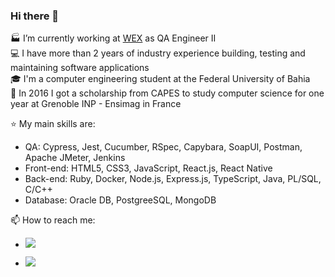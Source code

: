 ### Hi there 👋

🏭 I’m currently working at [WEX](https://www.wexinc.com/) as QA Engineer II  
💻 I have more than 2 years of industry experience building, testing and maintaining software applications  
🎓 I'm a computer engineering student at the Federal University of Bahia  
🥐 In 2016 I got a scholarship from CAPES to study computer science for one year at Grenoble INP - Ensimag in France  

⭐ My main skills are:
- QA: Cypress, Jest, Cucumber, RSpec, Capybara, SoapUI, Postman, Apache JMeter, Jenkins
- Front-end: HTML5, CSS3, JavaScript, React.js, React Native  
- Back-end: Ruby, Docker, Node.js, Express.js, TypeScript, Java, PL/SQL, C/C++  
- Database: Oracle DB, PostgreeSQL, MongoDB  
  
📫 How to reach me: 
 - <p> <a href="https://www.gitshowcase.com/matheus-beck"> <img src="https://img.shields.io/badge/GitShowCase-100000?style=for-the-badge&logo=github&logoColor=white"> </p>  
 - <p> <a href="https://www.linkedin.com/in/matheus-beck/"> <img src="https://img.shields.io/badge/LinkedIn-0077B5?style=for-the-badge&logo=linkedin&logoColor=white"> </p>  
